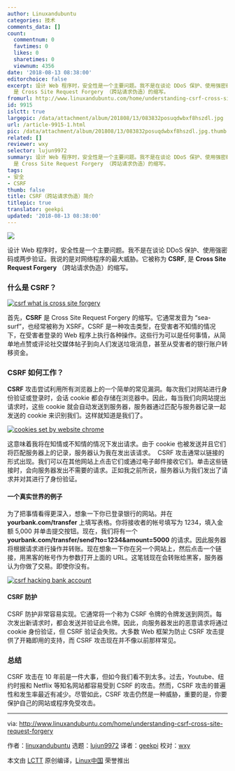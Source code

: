 ```yaml
---
author: Linuxandubuntu
categories: 技术
comments_data: []
count:
  commentnum: 0
  favtimes: 0
  likes: 0
  sharetimes: 0
  viewnum: 4356
date: '2018-08-13 08:38:00'
editorchoice: false
excerpt: 设计 Web 程序时，安全性是一个主要问题。我不是在谈论 DDoS 保护、使用强密码或两步验证。我说的是对网络程序的最大威胁。它被称为CSRF,
  是 Cross Site Request Forgery （跨站请求伪造）的缩写。
fromurl: http://www.linuxandubuntu.com/home/understanding-csrf-cross-site-request-forgery
id: 9915
islctt: true
largepic: /data/attachment/album/201808/13/083832posuqdwbxf8hszdl.jpg
url: /article-9915-1.html
pic: /data/attachment/album/201808/13/083832posuqdwbxf8hszdl.jpg.thumb.jpg
related: []
reviewer: wxy
selector: lujun9972
summary: 设计 Web 程序时，安全性是一个主要问题。我不是在谈论 DDoS 保护、使用强密码或两步验证。我说的是对网络程序的最大威胁。它被称为CSRF,
  是 Cross Site Request Forgery （跨站请求伪造）的缩写。
tags:
- 安全
- CSRF
thumb: false
title: CSRF（跨站请求伪造）简介
titlepic: true
translator: geekpi
updated: '2018-08-13 08:38:00'
---
```


![](/data/attachment/album/201808/13/083832posuqdwbxf8hszdl.jpg)


设计 Web 程序时，安全性是一个主要问题。我不是在谈论 DDoS 保护、使用强密码或两步验证。我说的是对网络程序的最大威胁。它被称为 **CSRF**, 是 **Cross Site Request Forgery** （跨站请求伪造）的缩写。


### 什么是 CSRF？


[![csrf what is cross site forgery](/data/attachment/album/201808/13/083832wgqw4ku1t8pt7pku.jpg)](http://www.linuxandubuntu.com/uploads/2/1/1/5/21152474/csrf-what-is-cross-site-forgery_orig.jpg)


首先，**CSRF** 是 Cross Site Request Forgery 的缩写。它通常发音为 “sea-surf”，也经常被称为 XSRF。CSRF 是一种攻击类型，在受害者不知情的情况下，在受害者登录的 Web 程序上执行各种操作。这些行为可以是任何事情，从简单地点赞或评论社交媒体帖子到向人们发送垃圾消息，甚至从受害者的银行账户转移资金。


### CSRF 如何工作？


**CSRF** 攻击尝试利用所有浏览器上的一个简单的常见漏洞。每次我们对网站进行身份验证或登录时，会话 cookie 都会存储在浏览器中。因此，每当我们向网站提出请求时，这些 cookie 就会自动发送到服务器，服务器通过匹配与服务器记录一起发送的 cookie 来识别我们。这样就知道是我们了。


[![cookies set by website chrome](/data/attachment/album/201808/13/083832q88w7bu44phknmsw.jpg)](http://www.linuxandubuntu.com/uploads/2/1/1/5/21152474/cookies-set-by-website-chrome_orig.jpg)


这意味着我将在知情或不知情的情况下发出请求。由于 cookie 也被发送并且它们将匹配服务器上的记录，服务器认为我在发出该请求。 ​ CSRF 攻击通常以链接的形式出现。我们可以在其他网站上点击它们或通过电子邮件接收它们。单击这些链接时，会向服务器发出不需要的请求。正如我之前所说，服务器认为我们发出了请求并对其进行了身份验证。


#### 一个真实世界的例子


为了把事情看得更深入，想象一下你已登录银行的网站。并在 **yourbank.com/transfer** 上填写表格。你将接收者的帐号填写为 1234，填入金额 5,000 并单击提交按钮。现在，我们将有一个 **yourbank.com/transfer/send?to=1234&amount=5000** 的请求。因此服务器将根据请求进行操作并转账。现在想象一下你在另一个网站上，然后点击一个链接，用黑客的帐号作为参数打开上面的 URL。这笔钱现在会转账给黑客，服务器认为你做了交易。即使你没有。


[![csrf hacking bank account](/data/attachment/album/201808/13/083832zrxck6kxchh66d5i.jpg)](http://www.linuxandubuntu.com/uploads/2/1/1/5/21152474/csrf-hacking-bank-account_orig.jpg)


#### CSRF 防护


CSRF 防护非常容易实现。它通常将一个称为 CSRF 令牌的令牌发送到网页。每次发出新请求时，都会发送并验证此令牌。因此，向服务器发出的恶意请求将通过 cookie 身份验证，但 CSRF 验证会失败。大多数 Web 框架为防止 CSRF 攻击提供了开箱即用的支持，而 CSRF 攻击现在并不像以前那样常见。


### 总结


CSRF 攻击在 10 年前是一件大事，但如今我们看不到太多。过去，Youtube、纽约时报和 Netflix 等知名网站都容易受到 CSRF 的攻击。然而，CSRF 攻击的普遍性和发生率最近有减少。尽管如此，CSRF 攻击仍然是一种威胁，重要的是，你要保护自己的网站或程序免受攻击。




---


via: <http://www.linuxandubuntu.com/home/understanding-csrf-cross-site-request-forgery>


作者：[linuxandubuntu](http://www.linuxandubuntu.com) 选题：[lujun9972](https://github.com/lujun9972) 译者：[geekpi](https://github.com/geekpi) 校对：[wxy](https://github.com/wxy)


本文由 [LCTT](https://github.com/LCTT/TranslateProject) 原创编译，[Linux中国](https://linux.cn/) 荣誉推出